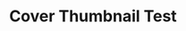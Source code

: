 ---
title: Cover Thumbnail Test
summary: Demo of PaperMod with thumbnail version of cover images in a tags (taxonomy term) list
description: Demo of PaperMod with thumbnail version of cover images in tags (taxonomy term) list
cover:
    thumbnailInList: true
---